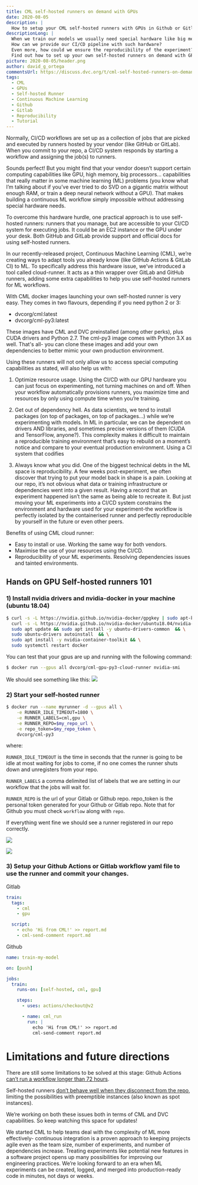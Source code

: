 ```yaml
---
title: CML self-hosted runners on demand with GPUs
date: 2020-08-05
description: |
  How to setup your CML self-hosted runners with GPUs in Github or Gitlab.
descriptionLong: |
  When we train our models we usually need special hardware like big memory or GPUs. 
  How can we provide our CI/CD pipeline with such hardware?
  Even more, how could we ensure the reproducibility of the experiment? 
  Find out how to set up your own self-hosted runners on demand with GPUs for fast training and ensuring reproducibility in this blog post!
picture: 2020-08-05/header.png
author: david_g_ortega
commentsUrl: https://discuss.dvc.org/t/cml-self-hosted-runners-on-demand-with-gpus/462
tags:
  - CML
  - GPUs
  - Self-hosted Runner
  - Continuous Machine Learning
  - Github
  - Gitlab
  - Reproducibility
  - Tutorial
---
```


Normally, CI/CD workflows are set up as a collection of jobs that are picked and
executed by runners hosted by your vendor (like GitHub or GitLab). When you
commit to your repo, a CI/CD system responds by starting a workflow and
assigning the job(s) to runners.

Sounds perfect! But you might find that your vendor doesn’t support certain
computing capabilities like GPU, high memory, big processors... capabilities
that really matter in some machine learning (ML) problems (you know what I’m
talking about if you’ve ever tried to do SVD on a gigantic matrix without enough
RAM, or train a deep neural network without a GPU). That makes building a
continuous ML workflow simply impossible without addressing special hardware
needs.

To overcome this hardware hurdle, one practical approach is to use self-hosted
runners: runners that you manage, but are accessible to your CI/CD system for
executing jobs. It could be an EC2 instance or the GPU under your desk. Both
GitHub and GitLab provide support and official docs for using self-hosted
runners.

In our recently-released project, Continuous Machine Learning (CML), we’re
creating ways to adapt tools you already know (like GitHub Actions & GitLab CI)
to ML. To specifically address this hardware issue, we’ve introduced a tool
called cloud-runner. It acts as a thin wrapper over GitLab and GitHub runners,
adding some extra capabilities to help you use self-hosted runners for ML
workflows.

With CML docker images launching your own self-hosted runner is very easy. They
comes in two flavours, depending if you need python 2 or 3:

- dvcorg/cml:latest
- dvcorg/cml-py3:latest

These images have CML and DVC preinstalled (among other perks), plus CUDA
drivers and Python 2.7. The cml-py3 image comes with Python 3.X as well. That's
all- you can clone these images and add your own dependencies to better mimic
your own production environment.

Using these runners will not only allow us to access special computing
capabilities as stated, will also help us with:

1.  Optimize resource usage. Using the CI/CD with our GPU hardware you can just
    focus on experimenting, not turning machines on and off. When your workflow
    automatically provisions runners, you maximize time and resources by only
    using compute time when you’re training.

2.  Get out of dependency hell. As data scientists, we tend to install packages
    (on top of packages, on top of packages…) while we‘re experimenting with
    models. In ML in particular, we can be dependent on drivers AND libraries,
    and sometimes precise versions of them (CUDA and TensorFlow, anyone?). This
    complexity makes it difficult to maintain a reproducible training
    environment that’s easy to rebuild on a moment’s notice and compare to your
    eventual production environment. Using a CI system that codifies

3.  Always know what you did. One of the biggest technical debts in the ML space
    is reproducibility. A few weeks post-experiment, we often discover that
    trying to put your model back in shape is a pain. Looking at our repo, it’s
    not obvious what data or training infrastructure or dependencies went into a
    given result. Having a record that an experiment happened isn’t the same as
    being able to recreate it. But just moving your ML experiments into a CI/CD
    system constrains the environment and hardware used for your experiment-the
    workflow is perfectly isolated by the containerised runner and perfectly
    reproducible by yourself in the future or even other peers.

Benefits of using CML cloud runner:

- Easy to install or use. Working the same way for both vendors.
- Maximise the use of your resources using the CI/CD.
- Reproducibility of your ML experiments. Resolving dependencies issues and
  tainted environments.

## Hands on GPU Self-hosted runners 101

### 1) Install nvidia drivers and nvidia-docker in your machine (ubuntu 18.04)

```sh
$ curl -s -L https://nvidia.github.io/nvidia-docker/gpgkey | sudo apt-key add - && \
  curl -s -L https://nvidia.github.io/nvidia-docker/ubuntu18.04/nvidia-docker.list | sudo tee /etc/apt/sources.list.d/nvidia-docker.list && \
  sudo apt update && sudo apt install -y ubuntu-drivers-common  && \
  sudo ubuntu-drivers autoinstall  && \
  sudo apt install -y nvidia-container-toolkit && \
  sudo systemctl restart docker
```

You can test that your gpus are up and running with the following command:

```sh
$ docker run --gpus all dvcorg/cml-gpu-py3-cloud-runner nvidia-smi
```

We should see something like this:
![](/uploads/images/2020-08-05/nvidia-smi-output.png)

### 2) Start your self-hosted runner

```sh
$ docker run --name myrunner -d --gpus all \
    -e RUNNER_IDLE_TIMEOUT=1800 \
    -e RUNNER_LABELS=cml,gpu \
    -e RUNNER_REPO=$my_repo_url \
    -e repo_token=$my_repo_token \
    dvcorg/cml-py3
```

where:

`RUNNER_IDLE_TIMEOUT` is the time in seconds that the runner is going to be idle
at most waiting for jobs to come, if no one comes the runner shuts down and
unregisters from your repo.

`RUNNER_LABELS` a comma delimited list of labels that we are setting in our
workflow that the jobs will wait for.

`RUNNER_REPO` is the url of your Gitlab or Github repo. repo_token is the
personal token generated for your Github or Gitlab repo. Note that for Github
you must check `workflow` along with `repo`.

If everything went fine we should see a runner registered in our repo correctly.

![](/uploads/images/2020-08-05/registered-cml-runner-github.png)

![](/uploads/images/2020-08-05/registered-cml-runner-gitlab.png)

### 3) Setup your Github Actions or Gitlab workflow yaml file to use the runner and commit your changes.

Gitlab

```yaml
train:
  tags:
    - cml
    - gpu

  script:
    - echo 'Hi from CML!' >> report.md
    - cml-send-comment report.md
```

Github

```yaml
name: train-my-model

on: [push]

jobs:
  train:
    runs-on: [self-hosted, cml, gpu]

    steps:
      - uses: actions/checkout@v2

      - name: cml_run
        run: |
          echo 'Hi from CML!' >> report.md
          cml-send-comment report.md
```

# Limitations and future directions

There are still some limitations to be solved at this stage: Github Actions
[can’t run a workflow longer than 72 hours](https://docs.github.com/en/actions/getting-started-with-github-actions/about-github-actions#usage-limits).

Self-hosted runners [don’t behave well when they disconnect from the repo](https://gitlab.com/gitlab-org/gitlab/-/issues/229851#note_390371734),
limiting the possibilities with preemptible instances (also known as spot
instances).

We’re working on both these issues both in terms of CML and DVC capabilities. So
keep watching this space for updates!

We started CML to help teams deal with the complexity of ML more effectively-
continuous integration is a proven approach to keeping projects agile even as
the team size, number of experiments, and number of dependencies increase.
Treating experiments like potential new features in a software project opens up
many possibilities for improving our engineering practices. We’re looking
forward to an era when ML experiments can be created, logged, and merged into
production-ready code in minutes, not days or weeks.
